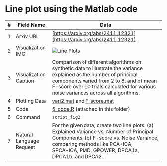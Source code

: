 # Line plot using the Matlab code

| #  | Field Name            | Data                                                                   |
|----|-----------------------|------------------------------------------------------------------------|
| 1  | Arxiv URL             | [https://arxiv.org/abs/2411.12321](https://arxiv.org/abs/2411.12321)   |                                                                    
| 2  | Visualization IMG     | ![Line Plots](khali.png)                                               |
| 3  | Visualization Caption | Comparison of different algorithms on synthetic data to illustrate the variance explained as the number of principal components varied from $2$ to $8$, and b) mean F-score over $10$ trials calculated for various noise variances across all algorithms. |
| 4  | Plotting Data         | [vari2.mat](vari2.mat) and [F_score.mat](F_score.mat)                                                                       |
| 5  | Code                  | [5_code.R](script_fig2.m) (attached in this folder)                    |
| 6  | Command               | `script_fig2`                                                          |
| 7  | Natural Language Request | For the given data, create two line plots: (a) Explained Variance vs. Number of Principal Components, (b) F-score vs. Noise Variance, comparing methods like PCA+ICA, SPCA+ICA, PMD, GPOWER, DPCA1a, DPCA1b, and DPCA2.. |
